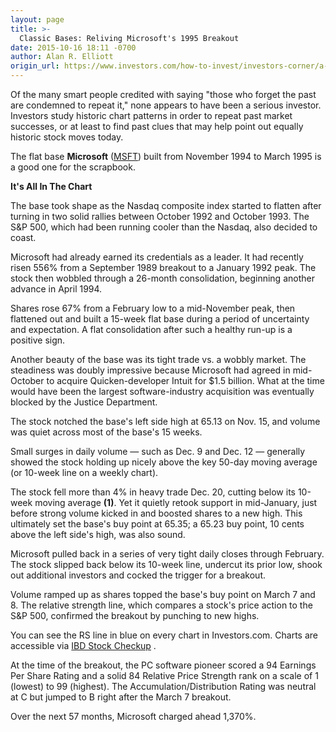 ```yaml
---
layout: page
title: >-
  Classic Bases: Reliving Microsoft's 1995 Breakout
date: 2015-10-16 18:11 -0700
author: Alan R. Elliott
origin_url: https://www.investors.com/how-to-invest/investors-corner/a-look-at-microsoft-1995-breakout
---
```





Of the many smart people credited with saying "those who forget the past are condemned to repeat it," none appears to have been a serious investor. Investors study historic chart patterns in order to repeat past market successes, or at least to find past clues that may help point out equally historic stock moves today.


The flat base **Microsoft** ([MSFT](https://research.investors.com/quote.aspx?symbol=MSFT)) built from November 1994 to March 1995 is a good one for the scrapbook.


**It's All In The Chart**


The base took shape as the Nasdaq composite index started to flatten after turning in two solid rallies between October 1992 and October 1993. The S&P 500, which had been running cooler than the Nasdaq, also decided to coast.


Microsoft had already earned its credentials as a leader. It had recently risen 556% from a September 1989 breakout to a January 1992 peak. The stock then wobbled through a 26-month consolidation, beginning another advance in April 1994.


Shares rose 67% from a February low to a mid-November peak, then flattened out and built a 15-week flat base during a period of uncertainty and expectation. A flat consolidation after such a healthy run-up is a positive sign.


Another beauty of the base was its tight trade vs. a wobbly market. The steadiness was doubly impressive because Microsoft had agreed in mid-October to acquire Quicken-developer Intuit for \$1.5 billion. What at the time would have been the largest software-industry acquisition was eventually blocked by the Justice Department.


The stock notched the base's left side high at 65.13 on Nov. 15, and volume was quiet across most of the base's 15 weeks.


Small surges in daily volume — such as Dec. 9 and Dec. 12 — generally showed the stock holding up nicely above the key 50-day moving average (or 10-week line on a weekly chart).


The stock fell more than 4% in heavy trade Dec. 20, cutting below its 10-week moving average **(1)**. Yet it quietly retook support in mid-January, just before strong volume kicked in and boosted shares to a new high. This ultimately set the base's buy point at 65.35; a 65.23 buy point, 10 cents above the left side's high, was also sound.


Microsoft pulled back in a series of very tight daily closes through February. The stock slipped back below its 10-week line, undercut its prior low, shook out additional investors and cocked the trigger for a breakout.


Volume ramped up as shares topped the base's buy point on March 7 and 8. The relative strength line, which compares a stock's price action to the S&P 500, confirmed the breakout by punching to new highs.


You can see the RS line in blue on every chart in Investors.com. Charts are accessible via [IBD Stock Checkup](http://research.investors.com/stock-checkup/?nav=ResearchCheckup) .


At the time of the breakout, the PC software pioneer scored a 94 Earnings Per Share Rating and a solid 84 Relative Price Strength rank on a scale of 1 (lowest) to 99 (highest). The Accumulation/Distribution Rating was neutral at C but jumped to B right after the March 7 breakout.


Over the next 57 months, Microsoft charged ahead 1,370%.





